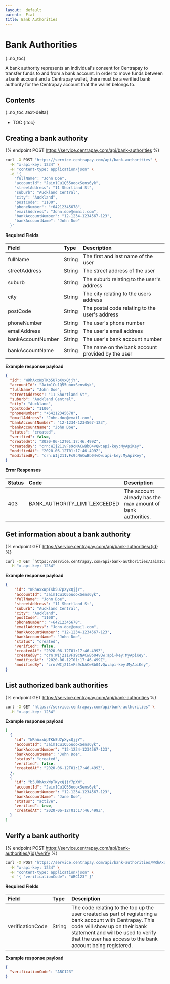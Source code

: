 ```yaml
---
layout:  default
parent:  Fiat
title: Bank Authorities
---
```


# Bank Authorities
{:.no_toc}

A bank authority represents an individual's consent for Centrapay to transfer
funds to and from a bank account. In order to move funds between a bank account
and a Centrapay wallet, there must be a verified bank authority for the
Centrapay account that the wallet belongs to.

## Contents
{:.no_toc .text-delta}

* TOC
{:toc}


## Creating a bank authority

{% endpoint POST https://service.centrapay.com/api/bank-authorities %}

```sh
curl -X POST "https://service.centrapay.com/api/bank-authorities" \
  -H "x-api-key: 1234" \
  -H "content-type: application/json" \
  -d '{
    "fullName": "John Doe",
    "accountId": "Jaim1Cu1Q55uooxSens6yk",
    "streetAddress": "11 Shortland St",
    "suburb": "Auckland Central",
    "city": "Auckland",
    "postCode": "1100",
    "phoneNumber": "+64212345678",
    "emailAddress": "John.doe@email.com",
    "bankAccountNumber": "12-1234-1234567-123",
    "bankAccountName": "John Doe"
  }'
```

**Required Fields**

|       Field       |  Type  |                    Description                    |
| :---------------- | :----- | :------------------------------------------------ |
| fullName          | String | The first and last name of the user               |
| streetAddress     | String | The street address of the user                    |
| suburb            | String | The suburb relating to the user's address         |
| city              | String | The city relating to the users address            |
| postCode          | String | The postal code relating to the user's address    |
| phoneNumber       | String | The user's phone number                           |
| emailAddress      | String | The user's email address                          |
| bankAccountNumber | String | The user's bank account number                    |
| bankAccountName   | String | The name on the bank account provided by the user |

**Example response payload**

```json
{
  "id": "WRhAxxWpTKb5U7pXyxQjjY",
  "accountId": "Jaim1Cu1Q55uooxSens6yk",
  "fullName": "John Doe",
  "streetAddress": "11 Shortland St",
  "suburb": "Auckland Central",
  "city": "Auckland",
  "postCode": "1100",
  "phoneNumber": "+64212345678",
  "emailAddress": "John.doe@email.com",
  "bankAccountNumber": "12-1234-1234567-123",
  "bankAccountName": "John Doe",
  "status": "created",
  "verified": false,
  "createdAt": "2020-06-12T01:17:46.499Z",
  "createdBy": "crn:WIj211vFs9cNACwBb04vQw:api-key:MyApiKey",
  "modifiedAt": "2020-06-12T01:17:46.499Z",
  "modifiedBy": "crn:WIj211vFs9cNACwBb04vQw:api-key:MyApiKey",
}
```
**Error Responses**

| Status |             Code              |                         Description                         |
| :----- | :---------------------------- | :---------------------------------------------------------- |
| 403    | BANK_AUTHORITY_LIMIT_EXCEEDED | The account already has the max amount of bank authorities. |

## Get information about a bank authority

{% endpoint GET https://service.centrapay.com/api/bank-authorities/{id} %}

```sh
curl -X GET `https://service.centrapay.com/api/bank-authorities/Jaim1Cu1Q55uooxSens6yk` \
  -H "x-api-key: 1234"
```

**Example response payload**

```json
{
    "id": "WRhAxxWpTKb5U7pXyxQjjY",
    "accountId": "Jaim1Cu1Q55uooxSens6yk",
    "fullName": "John Doe",
    "streetAddress": "11 Shortland St",
    "suburb": "Auckland Central",
    "city": "Auckland",
    "postCode": "1100",
    "phoneNumber": "+64212345678",
    "emailAddress": "John.doe@email.com",
    "bankAccountNumber": "12-1234-1234567-123",
    "bankAccountName": "John Doe",
    "status": "created",
    "verified": false,
    "createdAt": "2020-06-12T01:17:46.499Z",
    "createdBy": "crn:WIj211vFs9cNACwBb04vQw:api-key:MyApiKey",
    "modifiedAt": "2020-06-12T01:17:46.499Z",
    "modifiedBy": "crn:WIj211vFs9cNACwBb04vQw:api-key:MyApiKey",
}
```

## List authorized bank authorities

{% endpoint GET https://service.centrapay.com/api/bank-authorities %}

```sh
curl -X GET "https://service.centrapay.com/api/bank-authorities" \
  -H "x-api-key: 1234"
```

**Example response payload**

```json
[
  {
    "id": "WRhAxxWpTKb5U7pXyxQjjY",
    "accountId": "Jaim1Cu1Q55uooxSens6yk",
    "bankAccountNumber": "12-1234-1234567-123",
    "bankAccountName": "John Doe",
    "status": "created",
    "verified": false,
    "createdAt": "2020-06-12T01:17:46.499Z",
  },
  {
    "id": "b5URhAxxWpTKyxQjjY7pXW",
    "accountId": "Jaim1Cu1Q55uooxSens6yk",
    "bankAccountNumber": "12-1234-1234567-123",
    "bankAccountName": "Jane Doe",
    "status": "active",
    "verified": true,
    "createdAt": "2020-06-12T01:17:46.499Z",
  }
]
```

## Verify a bank authority

{% endpoint POST https://service.centrapay.com/api/bank-authorities/{id}/verify %}

```sh
curl -X POST "https://service.centrapay.com/api/bank-authorities/WRhAxxWpTKb5U7pXyxQjjY/verify" \
  -H "x-api-key: 1234" \
  -H "content-type: application/json" \
  -d '{ "verificationCode": "ABC123" }'
```

**Required Fields** 

|      Field       |  Type  |                                                                                                          Description                                                                                                           |
| :--------------- | :----- | :----------------------------------------------------------------------------------------------------------------------------------------------------------------------------------------------------------------------------- |
| verificationCode | String | The code relating to the top up the user created as part of registering a bank account with Centrapay. This code will show up on their bank statement and will be used to verify that the user has access to the bank account being registered. |

**Example response payload**

```json
{
  "verificationCode": "ABC123"
}
```

